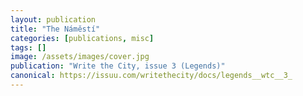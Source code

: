 ```yaml
---
layout: publication
title: "The Náměstí"
categories: [publications, misc]
tags: []
image: /assets/images/cover.jpg
publication: "Write the City, issue 3 (Legends)"
canonical: https://issuu.com/writethecity/docs/legends__wtc__3_
---
```

